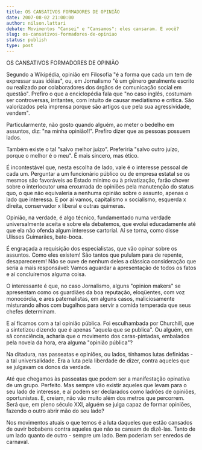 ```yaml
---
title: OS CANSATIVOS FORMADORES DE OPINIÃO
date: 2007-08-02 21:00:00
author: nilson.lattari
debate: Movimentos "Cansei" e "Cansamos": eles cansaram. E você?
slug: os-cansativos-formadores-de-opiniao
status: publish 
type: post
---
```


OS CANSATIVOS FORMADORES DE OPINIÃO   

 Segundo a Wikipédia, opinião em Filosofia "é a forma que cada um tem de expressar suas idéias", ou, em Jornalismo "é um gênero geralmente escrito ou realizado por colaboradores dos órgãos de comunicação social em questão". Prefiro o que a enciclopédia fala que "no caso inglês, costumam ser controversas, irritantes, com intuito de causar mediatismo e crítica. São valorizados pela imprensa porque são artigos que pela sua agressividade, vendem".  

 Particularmente, não gosto quando alguém, ao meter o bedelho em assuntos, diz: "na minha opinião!!". Prefiro dizer que as pessoas possuem lados.   

 Também existe o tal "salvo melhor juízo". Preferiria "salvo outro juízo, porque o melhor é o meu". É mais sincero, mas ético.   

 É incontestável que, nesta escolha de lado, vale é o interesse pessoal de cada um. Perguntar a um funcionário público ou de empresa estatal se os mesmos são favoráveis ao Estado mínimo ou à privatização, farão chover sobre o interlocutor uma enxurrada de opiniões pela manutenção do status quo, o que não equivaleria a nenhuma opinião sobre o assunto, apenas o lado que interessa. E por aí vamos, capitalismo x socialismo, esquerda x direita, conservador x liberal e outras quimeras.   

 Opinião, na verdade, é algo técnico, fundamentado numa verdade universalmente aceita e sobre ela debatemos, que evolui educadamente até que ela não ofenda algum interesse cartorial. Aí se torna, como disse Ulisses Guimarães, bate-boca.  

 É engraçada a requisição dos especialistas, que vão opinar sobre os assuntos. Como eles existem! São tantos que pululam para de repente, desaparecerem! Não se ouve de nenhum deles a clássica consideração que seria a mais responsável: Vamos aguardar a apresentação de todos os fatos e aí concluíremos alguma coisa.   

 O interessante é que, no caso Jornalismo, alguns "opinion makers" se apresentam como os guardiães da boa reputação, eloqüentes, com voz monocórdia, e ares paternalistas, em alguns casos, maliciosamente misturando alhos com bugalhos para servir a comida temperada que seus chefes determinam.   

 E aí ficamos com a tal opinião pública. Foi esculhambada por Churchill, que a sintetizou dizendo que é apenas "aquela que se publica". Ou alguém, em sã consciência, acharia que o movimento dos caras-pintadas, embalados pela novela da hora, era alguma "opinião pública"?  

 Na ditadura, nas passeatas e opiniões, ou lados, tínhamos lutas definidas - a tal universalidade. Era a luta pela liberdade de dizer, contra aqueles que se julgavam os donos da verdade.   

 Até que chegamos às passeatas que podem ser a manifestação opinativa de um grupo. Perfeito. Mas sempre vão existir aqueles que levam para o seu lado de interesse, e aí podem ser declarados como ladrões de opiniões, oportunistas. E, creiam, não vão muito além dos metros que percorrem. Será que, em pleno século XXI, alguém se julga capaz de formar opiniões, fazendo o outro abrir mão do seu lado?  

 Nos movimentos atuais o que temos é a luta daqueles que estão cansados de ouvir bobabens contra aqueles que não se cansam de dizê-las. Tanto de um lado quanto de outro - sempre um lado. Bem poderiam ser enredos de carnaval.  

